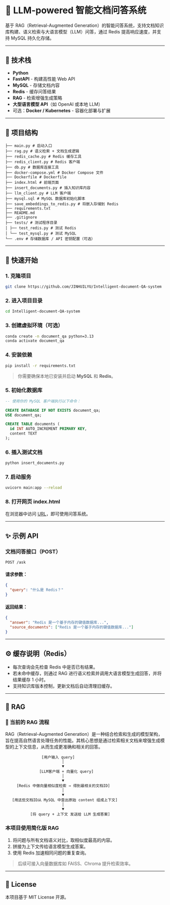 # 📘 LLM-powered 智能文档问答系统

基于 RAG（Retrieval-Augmented Generation）的智能问答系统，支持文档知识库构建、语义检索与大语言模型（LLM）问答，通过 Redis 提高响应速度，并支持 MySQL 持久化存储。

---

## 🔧 技术栈

- **Python**
- **FastAPI** - 构建高性能 Web API
- **MySQL** - 存储文档内容
- **Redis** - 缓存问答结果
- **RAG** - 检索增强生成策略
- **大型语言模型 API**（如 OpenAI 或本地 LLM）
- 可选：**Docker / Kubernetes** - 容器化部署与扩展

---

## 📁 项目结构

```
├── main.py # 启动入口
├── rag.py # 语义检索 + 文档生成逻辑
├── redis_cache.py # Redis 缓存工具
├── redis_client.py # Redis 客户端
├── db.py # 数据库连接工具
├── docker-compose.yml # Docker Compose 文件
├── Dockerfile # Dockerfile
├── index.html # 前端页面
├── insert_documents.py # 插入知识库内容
├── llm_client.py # LLM 客户端
├── mysql.sql # MySQL 数据库初始化脚本
├── save_embeddings_to_redis.py # 将嵌入存储到 Redis
├── requirements.txt 
├── README.md 
├── .gitignore
├── tests/ # 测试程序目录
│ ├── test_redis.py # 测试 Redis
│ └── test_mysql.py # 测试 MySQL
└── .env # 存储数据库 / API 密钥配置（可选）
```

---

## 🚀 快速开始

### 1. 克隆项目

```bash
git clone https://github.com/JINHUILYU/Intelligent-document-QA-system
```

### 2. 进入项目目录

```bash
cd Intelligent-document-QA-system
```

### 3. 创建虚拟环境（可选）

```bash
conda create -n document_qa python=3.13
conda activate document_qa
```

### 4. 安装依赖

```bash
pip install -r requirements.txt
```

> 你需要确保本地已安装并启动 **MySQL** 和 **Redis**。

### 5. 初始化数据库

```sql
-- 使用你的 MySQL 客户端执行以下命令：

CREATE DATABASE IF NOT EXISTS document_qa;
USE document_qa;

CREATE TABLE documents (
  id INT AUTO_INCREMENT PRIMARY KEY,
  content TEXT
);
```

### 6. 插入测试文档

```bash
python insert_documents.py
```

### 7. 启动服务

```bash
uvicorn main:app --reload
```

### 8. 打开网页 index.html

在浏览器中访问 [URL](http://localhost:63343/Intelligent-document-QA-system/index.html)，即可使用问答系统。

---

## ✨ 示例 API

### 文档问答接口（POST）

```
POST /ask
```

#### 请求参数：

```json
{
  "query": "什么是 Redis？"
}
```

#### 返回结果：

```json
{
  "answer": "Redis 是一个基于内存的键值数据库...",
  "source_documents": ["Redis 是一个基于内存的键值数据库..."]
}
```

---

## ⚙️ 缓存说明（Redis）

- 每次查询会先检查 Redis 中是否已有结果。
- 若未命中缓存，则通过 RAG 进行语义检索并调用大语言模型生成回答，并将结果缓存 1 小时。
- 支持知识库版本控制，更新文档后自动清理旧缓存。

---

## 📖 RAG

### 🤖 当前的 RAG 流程

RAG（Retrieval-Augmented Generation）是一种结合检索和生成的模型架构，旨在提高自然语言处理任务的性能。其核心思想是通过检索相关文档来增强生成模型的上下文信息，从而生成更准确和相关的回答。
```
                [用户输入 query]
                         │
                         ▼
               [LLM客户端 + 向量化 query]
                         │
                         ▼
     [Redis 中做向量相似度检索 → 得到最相关的文档ID]
                         │
                         ▼
   [用这些文档ID从 MySQL 中查出原始 content 组成上下文]
                         │
                         ▼
           [将 query + 上下文 发送给 LLM 生成答案]
```

### 本项目使用简化版 RAG

1. 将问题与所有文档语义对比，取相似度最高的内容。
2. 拼接为上下文传给语言模型生成答案。
3. 使用 Redis 加速相同问题的重复查询。

> 后续可接入向量数据库如 FAISS、Chroma 提升检索效率。

---

## 📝 License

本项目基于 MIT License 开源。